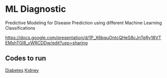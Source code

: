 # ML Diagnostic
Predictive Modeling for Disease Prediction using different Machine Learning Classifications

https://docs.google.com/presentation/d/1P_X6bquOntcQHeS8cJnTeRy18VTEMshTGI8_vWRCDDw/edit?usp=sharing

## Codes to run
<a href="https://github.com/ani02b/ML-Diagnostic/blob/main/diabetic.py">Diabetes</a>
<a href="https://github.com/ani02b/ML-Diagnostic/blob/main/kidney.py">Kidney</a>
